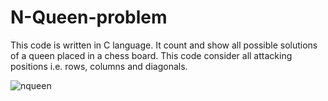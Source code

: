 # N-Queen-problem
This code is written in C language. It count and show all possible solutions of a queen placed in a chess board. This code consider all attacking positions i.e. rows, columns and diagonals. 


![nqueen](https://github.com/manish92596/N-Queen-problem/assets/98229122/d3ed245e-3b92-4d57-ae4d-ca35b02d2d9f)
